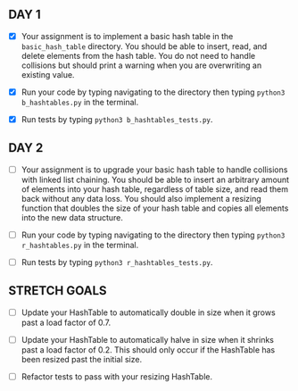 ## DAY 1

- [X] Your assignment is to implement a basic hash table in the `basic_hash_table` directory. You should be able to insert, read, and delete elements from the hash table. You do not need to handle collisions but should print a warning when you are overwriting an existing value.

- [X] Run your code by typing navigating to the directory then typing `python3 b_hashtables.py` in the terminal.

- [X] Run tests by typing `python3 b_hashtables_tests.py`.

## DAY 2

- [ ] Your assignment is to upgrade your basic hash table to handle collisions with linked list chaining. You should be able to insert an arbitrary amount of elements into your hash table, regardless of table size, and read them back without any data loss. You should also implement a resizing function that doubles the size of your hash table and copies all elements into the new data structure.

- [ ] Run your code by typing navigating to the directory then typing `python3 r_hashtables.py` in the terminal.

- [ ] Run tests by typing `python3 r_hashtables_tests.py`.

## STRETCH GOALS

- [ ] Update your HashTable to automatically double in size when it grows past a load factor of 0.7.

- [ ] Update your HashTable to automatically halve in size when it shrinks past a load factor of 0.2. This should only occur if the HashTable has been resized past the initial size.

- [ ] Refactor tests to pass with your resizing HashTable.
